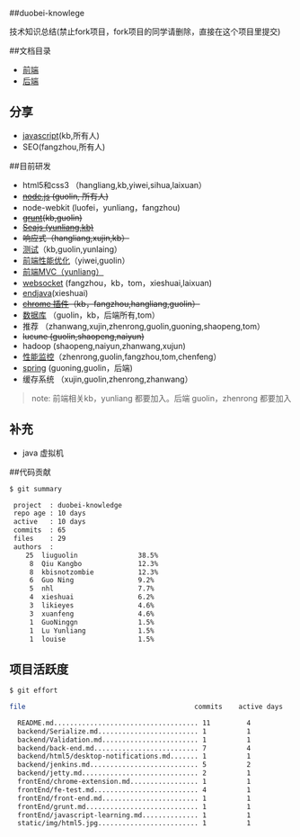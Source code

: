 ##duobei-knowlege

技术知识总结(禁止fork项目，fork项目的同学请删除，直接在这个项目里提交)

##文档目录

* [前端](frontEnd/front-end.md)
* [后端](backend/back-end.md)

## 分享

* [javascript](frontEnd/javascript-learning.md)(kb,所有人)
* SEO(fangzhou,所有人)

##目前研发

* html5和css3 （hangliang,kb,yiwei,sihua,laixuan）
* ~~[node.js](backend/nodejs/index.md) (guolin, 所有人)~~ 
* node-webkit (luofei，yunliang，fangzhou)
* ~~[grunt](frontEnd/grunt.md)(kb,guolin)~~
* ~~[Seajs (yunliang,kb)](frontEnd/module_file_loader.md)~~
* ~~响应式（hangliang,xujin,kb）~~
* [测试](frontEnd/fe-test.md)（kb,guolin,yunlaing）
* [前端性能优化](frontEnd/performance-optimization.md)（yiwei,guolin）
* [前端MVC（yunliang）](frontEnd/javascript_mvc.md)
* [websocket](https://github.com/adamzhou/adamchatroom) (fangzhou，kb，tom，xieshuai,laixuan)
* [endjava](https://github.com/sqxieshuai/endJava-jsonEditor)(xieshuai)
* ~~[chrome 插件](frontEnd/chrome-extension.md)（kb，fangzhou,hangliang,guolin）~~
* [数据库](backend/mysql/index.md) （guolin，kb，后端所有,tom）
* 推荐 （zhanwang,xujin,zhenrong,guolin,guoning,shaopeng,tom）
* ~~lucune (guolin,shaopeng,naiyun)~~
* hadoop (shaopeng,naiyun,zhanwang,xujun)
* [性能监控](backend/性能监控/index.md)（zhenrong,guolin,fangzhou,tom,chenfeng）
* [spring](backend/spring.md) (guoning,guolin，后端)
* 缓存系统 （xujin,guolin,zhenrong,zhanwang）

> note: 前端相关kb，yunliang 都要加入。后端 guolin，zhenrong 都要加入


## 补充

* java 虚拟机

##代码贡献

```bash
$ git summary 

 project  : duobei-knowledge
 repo age : 10 days
 active   : 10 days
 commits  : 65
 files    : 29
 authors  : 
    25	liuguolin               38.5%
     8	Qiu Kangbo              12.3%
     8	kbisnotzombie           12.3%
     6	Guo Ning                9.2%
     5	nhl                     7.7%
     4	xieshuai                6.2%
     3	likieyes                4.6%
     3	xuanfeng                4.6%
     1	GuoNinggn               1.5%
     1	Lu Yunliang             1.5%
     1	louise                  1.5%


```

## 项目活跃度

```bash
$ git effort

file                                          commits    active days

  README.md.................................... 11         4
  backend/Serialize.md......................... 1          1
  backend/Validation.md........................ 1          1
  backend/back-end.md.......................... 7          4
  backend/html5/desktop-notifications.md....... 1          1
  backend/jenkins.md........................... 5          2
  backend/jetty.md............................. 2          1
  frontEnd/chrome-extension.md................. 1          1
  frontEnd/fe-test.md.......................... 4          1
  frontEnd/front-end.md........................ 1          1
  frontEnd/grunt.md............................ 1          1
  frontEnd/javascript-learning.md.............. 1          1
  static/img/html5.jpg......................... 1          1

```
